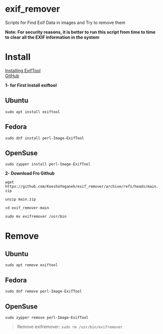 # exif_remover
Scripts for Find Exif Data in images and Try to remove them

**Note: For security reasons, it is better to run this script from time to time to clear all the EXIF information in the system**


# Install
[Installing ExifTool](https://exiftool.org/install.html)  
[GitHub](https://github.com/exiftool/exiftool.git)

**1- for First Install exiftool**

## Ubuntu

`sudo apt install exiftool`

## Fedora

`sudo dnf install perl-Image-ExifTool`

## OpenSuse

`sudo zypper install perl-Image-ExifTool`

**2- Download Fro Github**

`wget https://github.com/KooshaYeganeh/exif_remover/archive/refs/heads/main.zip`

`unzip main.zip`

`cd exif_remover-main`

`sudo mv exifremover /usr/bin`


# Remove

## Ubuntu

`sudo apt remove exiftool`

## Fedora

`sudo dnf remove perl-Image-ExifTool`

## OpenSuse

`sudo zypper remove perl-Image-ExifTool`


> Remove exifremover: `sudo rm /usr/bin/exifremover`
